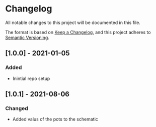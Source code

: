 # Changelog

All notable changes to this project will be documented in this file.

The format is based on [Keep a Changelog](https://keepachangelog.com/en/1.0.0/),
and this project adheres to [Semantic Versioning](https://semver.org/spec/v2.0.0.html).

## [1.0.0] - 2021-01-05

### Added

- Inintial repo setup

## [1.0.1] - 2021-08-06

### Changed

- Added valus of the pots to the schematic